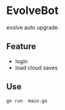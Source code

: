 # EvolveBot

evolve auto upgrade.

## Feature
- login
- load cloud saves

## Use
```shell
go run  main.go
```